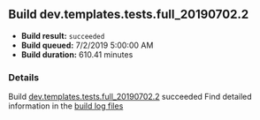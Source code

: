 ## Build dev.templates.tests.full_20190702.2
- **Build result:** `succeeded`
- **Build queued:** 7/2/2019 5:00:00 AM
- **Build duration:** 610.41 minutes
### Details
Build [dev.templates.tests.full_20190702.2](https://winappstudio.visualstudio.com/web/build.aspx?pcguid=a4ef43be-68ce-4195-a619-079b4d9834c2&builduri=vstfs%3a%2f%2f%2fBuild%2fBuild%2f29061) succeeded
Find detailed information in the [build log files](https://uwpctdiags.blob.core.windows.net/buildlogs/dev.templates.tests.full_20190702.2_logs.zip)
